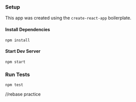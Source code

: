 ### Setup

This app was created using the `create-react-app` boilerplate.

#### Install Dependencies
`npm install`  

#### Start Dev Server
`npm start`  

### Run Tests
`npm test`


//rebase practice